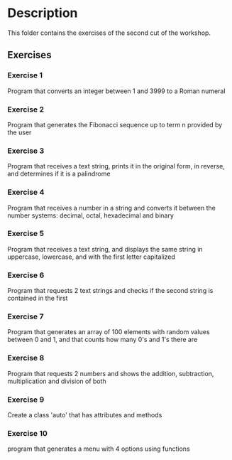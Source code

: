 # Description

This folder contains the exercises of the second cut of the workshop.

## Exercises

### Exercise 1

Program that converts an integer between 1 and 3999 to a Roman numeral

### Exercise 2

Program that generates the Fibonacci sequence up to term n provided by the user

### Exercise 3

Program that receives a text string, prints it in the original form, in reverse, and determines if it is a palindrome

### Exercise 4

Program that receives a number in a string and converts it between the number systems: decimal, octal, hexadecimal and binary

### Exercise 5

Program that receives a text string, and displays the same string in uppercase, lowercase, and with the first letter capitalized

### Exercise 6

Program that requests 2 text strings and checks if the second string is contained in the first

### Exercise 7

Program that generates an array of 100 elements with random values between 0 and 1, and that counts how many 0's and 1's there are

### Exercise 8

Program that requests 2 numbers and shows the addition, subtraction, multiplication and division of both

### Exercise 9

Create a class 'auto' that has attributes and methods

### Exercise 10

program that generates a menu with 4 options using functions
